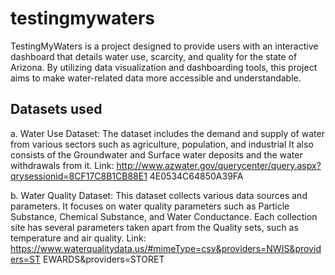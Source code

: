 # testingmywaters <br>
TestingMyWaters is a project designed to provide users with an interactive dashboard that details water use, scarcity, and quality for the state of Arizona. By utilizing data visualization and dashboarding tools, this project aims to make water-related data more accessible and understandable.
<br> 
## Datasets used <br>
a. Water Use Dataset: The dataset includes the demand and supply of water from various sectors such as agriculture, population, and industrial It also consists of the Groundwater and Surface water deposits and the water withdrawals from it. 
Link: http://www.azwater.gov/querycenter/query.aspx?qrysessionid=8CF17C8B1CB88E1 4E0534C64850A39FA <br>

b. Water Quality Dataset: This dataset collects various data sources and parameters. It focuses on water quality parameters such as Particle Substance, Chemical Substance, and Water Conductance. Each collection site has several parameters taken apart from the Quality sets, such as temperature and air quality. 
Link: https://www.waterqualitydata.us/#mimeType=csv&providers=NWIS&providers=ST EWARDS&providers=STORET 
